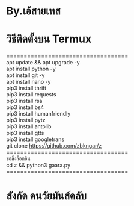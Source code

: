 # By.เอ้สายเทส
# วิธีติดตั้งบน Termux
=================================== <br>
apt update && apt upgrade -y <br>
apt install python -y <br>
apt install git -y <br>
apt install nano -y <br>
pip3 install thrift <br>
pip3 install requests <br>
pip3 install rsa <br>
pip3 install bs4 <br>
pip3 install humanfriendly <br>
pip3 install pytz <br>
pip3 install antolib <br>
pip3 install gtts <br>
pip3 install googletrans <br>
git clone https://github.com/zbkngar/z <br>
=================================== <br>
ขอลิ้งล็อกอิน <br>
cd z && python3 gaara.py <br>
=================================== <br>
# สังกัด คนวัยมันส์คลับ

